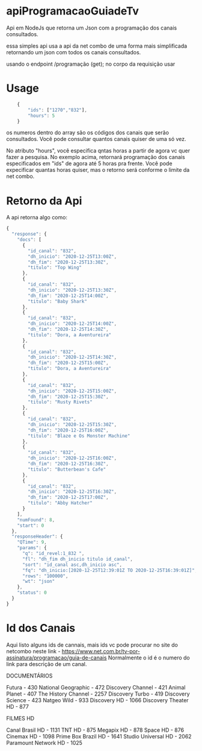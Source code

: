 # apiProgramacaoGuiadeTv
Api em NodeJs que retorna um Json com a programação dos canais consultados.

essa simples api usa a api da net combo de uma forma mais simplificada retornando um json com todos os canais
consultados.

usando o endpoint /programação (get);
no corpo da requisição usar
# Usage


```js
    {
        "ids": ["1270","832"],
        "hours": 5
    }
```
os numeros dentro do array são os códigos dos canais que serão consultados.
Você pode consultar quantos canais quiser de uma só vez.

No atributo "hours", você especifica qntas horas a partir de agora vc quer fazer a pesquisa.
No exemplo acima, retornará programação dos canais especificados em "ids" de agora até 5 horas pra frente.
Você pode expecificar quantas horas quiser, mas o retorno será conforme o limite da net combo.

# Retorno da Api

A api retorna algo como:

```js
{
  "response": {
    "docs": [
      {
        "id_canal": "832",
        "dh_inicio": "2020-12-25T13:00Z",
        "dh_fim": "2020-12-25T13:30Z",
        "titulo": "Top Wing"
      },
      {
        "id_canal": "832",
        "dh_inicio": "2020-12-25T13:30Z",
        "dh_fim": "2020-12-25T14:00Z",
        "titulo": "Baby Shark"
      },
      {
        "id_canal": "832",
        "dh_inicio": "2020-12-25T14:00Z",
        "dh_fim": "2020-12-25T14:30Z",
        "titulo": "Dora, a Aventureira"
      },
      {
        "id_canal": "832",
        "dh_inicio": "2020-12-25T14:30Z",
        "dh_fim": "2020-12-25T15:00Z",
        "titulo": "Dora, a Aventureira"
      },
      {
        "id_canal": "832",
        "dh_inicio": "2020-12-25T15:00Z",
        "dh_fim": "2020-12-25T15:30Z",
        "titulo": "Rusty Rivets"
      },
      {
        "id_canal": "832",
        "dh_inicio": "2020-12-25T15:30Z",
        "dh_fim": "2020-12-25T16:00Z",
        "titulo": "Blaze e Os Monster Machine"
      },
      {
        "id_canal": "832",
        "dh_inicio": "2020-12-25T16:00Z",
        "dh_fim": "2020-12-25T16:30Z",
        "titulo": "Butterbean's Cafe"
      },
      {
        "id_canal": "832",
        "dh_inicio": "2020-12-25T16:30Z",
        "dh_fim": "2020-12-25T17:00Z",
        "titulo": "Abby Hatcher"
      }
    ],
    "numFound": 8,
    "start": 0
  },
  "responseHeader": {
    "QTime": 9,
    "params": {
      "q": "id_revel:1_832 ",
      "fl": "dh_fim dh_inicio titulo id_canal",
      "sort": "id_canal asc,dh_inicio asc",
      "fq": "dh_inicio:[2020-12-25T12:39:01Z TO 2020-12-25T16:39:01Z]",
      "rows": "100000",
      "wt": "json"
    },
    "status": 0
  }
}
```

# Id dos Canais
Aqui listo alguns ids de cannais, mais ids vc pode procurar no site do netcombo 
neste link - https://www.net.com.br/tv-por-assinatura/programacao/guia-de-canais
Normalmente o id é o numero do link para descrição de um canal.

DOCUMENTÁRIOS

Futura - 430
National Geographic - 472
Discovery Channel - 421
Animal Planet - 407
The History Channel - 2257
Discovery Turbo - 419
Discovery Science - 423
Natgeo Wild - 933
Discovery HD - 1066
Discovery Theater HD - 877

FILMES HD

Canal Brasil HD - 1131
TNT HD - 875
Megapix HD - 878
Space HD - 876
Cinemax HD - 1098
Prime Box Brazil HD - 1641
Studio Universal HD - 2062
Paramount Network HD - 1025
